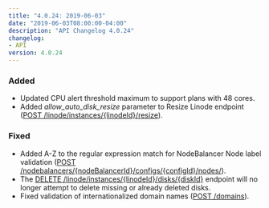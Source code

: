 ```yaml
---
title: "4.0.24: 2019-06-03"
date: "2019-06-03T08:00:00-04:00"
description: "API Changelog 4.0.24"
changelog:
- API
version: 4.0.24
---
```


### Added
- Updated CPU alert threshold maximum to support plans with 48 cores.
- Added *allow_auto_disk_resize* parameter to Resize Linode endpoint ([POST /linode/instances/{linodeId}/resize](https://developers.linode.com/api/docs/v4#operation/resizeLinodeInstance)).

### Fixed
- Added A-Z to the regular expression match for NodeBalancer Node label validation ([POST /nodebalancers/{nodeBalancerId}/configs/{configId}/nodes/](https://developers.linode.com/api/docs/v4#operation/createNodeBalancerNode)).
- The [DELETE /linode/instances/{linodeId}/disks/{diskId}](https://developers.linode.com/api/docs/v4#operation/deleteDisk) endpoint will no longer attempt to delete missing or already deleted disks.
- Fixed validation of internationalized domain names ([POST /domains](https://developers.linode.com/api/docs/v4#operation/createDomain)).